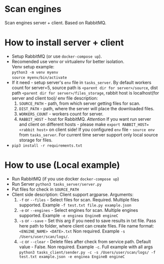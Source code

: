 Scan engines
=====================

Scan engines server + client. Based on RabbitMQ. 

# How to install server + client

- Setup RabbitMQ (or use `docker-compose up`).
- Recomended use venv or virtualenv for better isolation.\
  Venv setup example: \
  `python3 -m venv myenv`\
  `source myenv/bin/activate`
- If it need - setup server's `env` file in `tasks_server`. By default workers count for server=5,
  source path is `<parent dir for server>/source`, dist path `<parent dir for server>/files_storage`, 
  rabbit host is localhost(for server and client too)/
  env file description:
  1) `SOURCE_PATH` - path, from which server getting files for scan.
  2) `DIST_PATH` - path, where the server will place the downloaded files.
  3) `WORKERS_COUNT` - workers count for server.
  4) `RABBIT_HOST` - host for RabbitMQ. *Attention* 
  If you want run server and client on different hosts - please make `export RABBIT_HOST=<rabbit host>` on client side!
  If you configured `env` file - `source env` from `tasks_server`.
  For current time server support only local source storage for files.
- `pip3 install -r requirements.txt`

    
# How to use (Local example)

- Run RabbitMQ (if you use docker `docker-compose up`)
- Run Server `python3 tasks_server/server.py`
- Put files for check in `SOURCE_PATH`
- Client side description:
   Client support argparse. Arguments:
   1) `-f` or `--files` - Select files for scan. Required. Multiple files supported. Example `-f test.txt file.py example.json`
   2) `-e` or `--engines` - Select engines for scan. Multiple engines supported. Example `-e enginea EngineB engineC`
   3) `-s` or `--save` - Set this arg if you need to save results in txt file. Pass here path to folder, where client can create files. 
   File name format: `<ENGINE_NAME> <DATE>.txt` Non required. Example `-s /Users/user/scan/logs/`. 
   4) `-c` or `--clear` - Delete files after check from service path. Default value - False. Non required. Example `-c`.
   Full example with all args `python3 tasks_client/sender.py -c -s /Users/user/scan/logs/ -f test.txt example.json -e enginea EngineB engineC`

 
